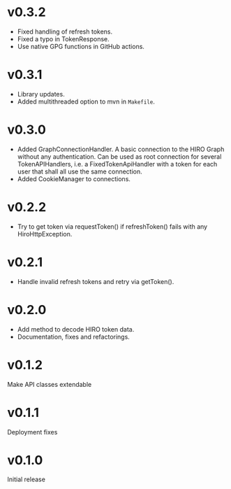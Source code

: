 # v0.3.2

* Fixed handling of refresh tokens.
* Fixed a typo in TokenResponse.
* Use native GPG functions in GitHub actions.

# v0.3.1

* Library updates.
* Added multithreaded option to mvn in `Makefile`.

# v0.3.0

* Added GraphConnectionHandler. A basic connection to the HIRO Graph without any authentication. Can be used as root
  connection for several TokenAPIHandlers, i.e. a FixedTokenApiHandler with a token for each user that shall all use the
  same connection.
* Added CookieManager to connections.

# v0.2.2

* Try to get token via requestToken() if refreshToken() fails with any HiroHttpException.

# v0.2.1

* Handle invalid refresh tokens and retry via getToken().

# v0.2.0

* Add method to decode HIRO token data.
* Documentation, fixes and refactorings.

# v0.1.2

Make API classes extendable

# v0.1.1

Deployment fixes

# v0.1.0

Initial release
